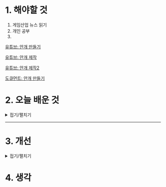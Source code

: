 
# 1. 해야할 것

1. 게임산업 뉴스 읽기 
2. 개인 공부  
3. 

[유튜브: 안개 만들기](https://www.youtube.com/watch?v=KQiTjNValbs)

[유튜브: 안개 제작](https://www.youtube.com/watch?v=ehufU37e454)

[유튜브: 안개 제작2](https://www.youtube.com/watch?v=dteo2x4asxI)

[도큐먼트: 안개 만들기](https://dev.epicgames.com/documentation/en-us/unreal-engine/local-fog-volumes-in-unreal-engine)


# 2. 오늘 배운 것

<details>
<summary>접기/펼치기</summary>




</details>

****


# 3. 개선


<details>
<summary>접기/펼치기</summary>


</details>



# 4. 생각


